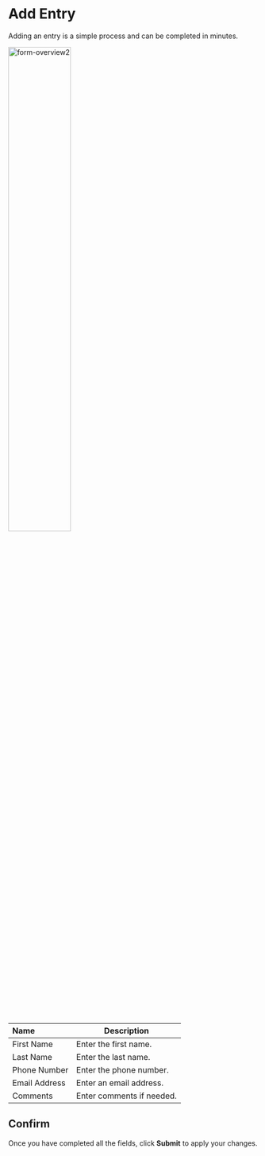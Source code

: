 # Add Entry

Adding an entry is a simple process and can be completed in minutes.

<img src="/static/images/form-overview2.jpg" alt="form-overview2" style="width: 50%; display: block"></a>

**Name** | **Description** 
:--- | ---
First Name | Enter the first name.
Last Name | Enter the last name.
Phone Number | Enter the phone number.
Email Address | Enter an email address.
Comments |  Enter comments if needed.

## Confirm 

Once you have completed all the fields, click **Submit** to apply your changes.